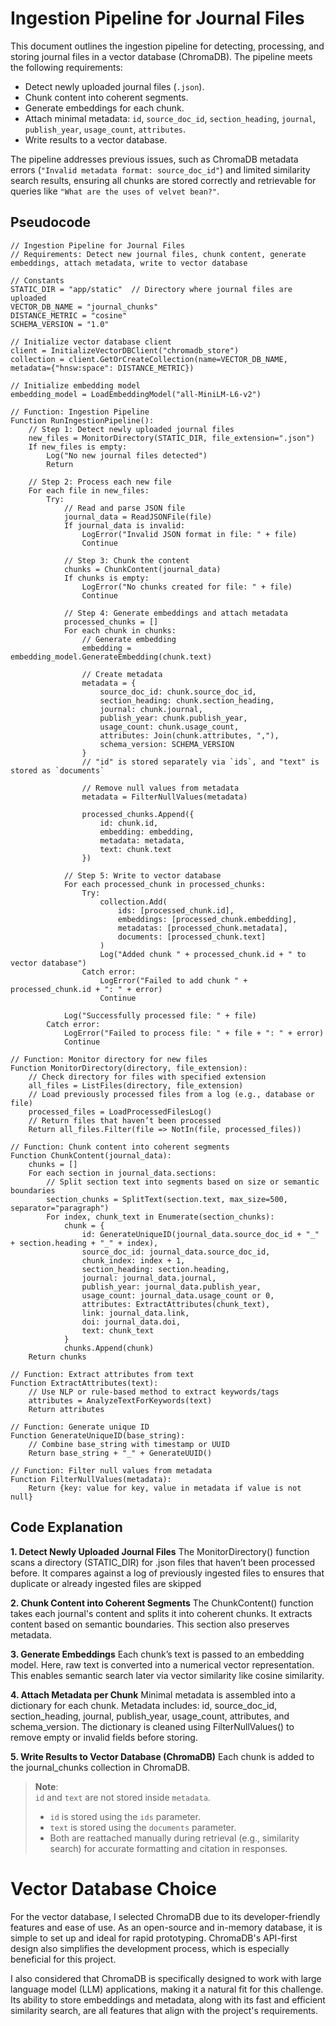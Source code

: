 # Ingestion Pipeline for Journal Files

This document outlines the ingestion pipeline for detecting, processing, and storing journal files in a vector database (ChromaDB). The pipeline meets the following requirements:
- Detect newly uploaded journal files (`.json`).
- Chunk content into coherent segments.
- Generate embeddings for each chunk.
- Attach minimal metadata: `id`, `source_doc_id`, `section_heading`, `journal`, `publish_year`, `usage_count`, `attributes`.
- Write results to a vector database.

The pipeline addresses previous issues, such as ChromaDB metadata errors (`"Invalid metadata format: source_doc_id"`) and limited similarity search results, ensuring all chunks are stored correctly and retrievable for queries like `"What are the uses of velvet bean?"`.

## Pseudocode

```pseudo
// Ingestion Pipeline for Journal Files
// Requirements: Detect new journal files, chunk content, generate embeddings, attach metadata, write to vector database

// Constants
STATIC_DIR = "app/static"  // Directory where journal files are uploaded
VECTOR_DB_NAME = "journal_chunks"
DISTANCE_METRIC = "cosine"
SCHEMA_VERSION = "1.0"

// Initialize vector database client
client = InitializeVectorDBClient("chromadb_store")
collection = client.GetOrCreateCollection(name=VECTOR_DB_NAME, metadata={"hnsw:space": DISTANCE_METRIC})

// Initialize embedding model
embedding_model = LoadEmbeddingModel("all-MiniLM-L6-v2")

// Function: Ingestion Pipeline
Function RunIngestionPipeline():
    // Step 1: Detect newly uploaded journal files
    new_files = MonitorDirectory(STATIC_DIR, file_extension=".json")
    If new_files is empty:
        Log("No new journal files detected")
        Return

    // Step 2: Process each new file
    For each file in new_files:
        Try:
            // Read and parse JSON file
            journal_data = ReadJSONFile(file)
            If journal_data is invalid:
                LogError("Invalid JSON format in file: " + file)
                Continue

            // Step 3: Chunk the content
            chunks = ChunkContent(journal_data)
            If chunks is empty:
                LogError("No chunks created for file: " + file)
                Continue

            // Step 4: Generate embeddings and attach metadata
            processed_chunks = []
            For each chunk in chunks:
                // Generate embedding
                embedding = embedding_model.GenerateEmbedding(chunk.text)
                
                // Create metadata
                metadata = {
                    source_doc_id: chunk.source_doc_id,
                    section_heading: chunk.section_heading,
                    journal: chunk.journal,
                    publish_year: chunk.publish_year,
                    usage_count: chunk.usage_count,
                    attributes: Join(chunk.attributes, ","),
                    schema_version: SCHEMA_VERSION
                }
                // "id" is stored separately via `ids`, and "text" is stored as `documents`

                // Remove null values from metadata
                metadata = FilterNullValues(metadata)
                
                processed_chunks.Append({
                    id: chunk.id,
                    embedding: embedding,
                    metadata: metadata,
                    text: chunk.text
                })

            // Step 5: Write to vector database
            For each processed_chunk in processed_chunks:
                Try:
                    collection.Add(
                        ids: [processed_chunk.id],
                        embeddings: [processed_chunk.embedding],
                        metadatas: [processed_chunk.metadata],
                        documents: [processed_chunk.text]
                    )
                    Log("Added chunk " + processed_chunk.id + " to vector database")
                Catch error:
                    LogError("Failed to add chunk " + processed_chunk.id + ": " + error)
                    Continue

            Log("Successfully processed file: " + file)
        Catch error:
            LogError("Failed to process file: " + file + ": " + error)
            Continue

// Function: Monitor directory for new files
Function MonitorDirectory(directory, file_extension):
    // Check directory for files with specified extension
    all_files = ListFiles(directory, file_extension)
    // Load previously processed files from a log (e.g., database or file)
    processed_files = LoadProcessedFilesLog()
    // Return files that haven’t been processed
    Return all_files.Filter(file => NotIn(file, processed_files))

// Function: Chunk content into coherent segments
Function ChunkContent(journal_data):
    chunks = []
    For each section in journal_data.sections:
        // Split section text into segments based on size or semantic boundaries
        section_chunks = SplitText(section.text, max_size=500, separator="paragraph")
        For index, chunk_text in Enumerate(section_chunks):
            chunk = {
                id: GenerateUniqueID(journal_data.source_doc_id + "_" + section.heading + "_" + index),
                source_doc_id: journal_data.source_doc_id,
                chunk_index: index + 1,
                section_heading: section.heading,
                journal: journal_data.journal,
                publish_year: journal_data.publish_year,
                usage_count: journal_data.usage_count or 0,
                attributes: ExtractAttributes(chunk_text),
                link: journal_data.link,
                doi: journal_data.doi,
                text: chunk_text
            }
            chunks.Append(chunk)
    Return chunks

// Function: Extract attributes from text
Function ExtractAttributes(text):
    // Use NLP or rule-based method to extract keywords/tags
    attributes = AnalyzeTextForKeywords(text)
    Return attributes

// Function: Generate unique ID
Function GenerateUniqueID(base_string):
    // Combine base_string with timestamp or UUID
    Return base_string + "_" + GenerateUUID()

// Function: Filter null values from metadata
Function FilterNullValues(metadata):
    Return {key: value for key, value in metadata if value is not null}
```

## Code Explanation

**1. Detect Newly Uploaded Journal Files**
The MonitorDirectory() function scans a directory (STATIC_DIR) for .json files that haven’t been processed before. It compares against a log of previously ingested files to ensures that duplicate or already ingested files are skipped

**2. Chunk Content into Coherent Segments**
The ChunkContent() function takes each journal's content and splits it into coherent chunks. It extracts content based on semantic boundaries. This section also preserves metadata.

**3. Generate Embeddings**
Each chunk’s text is passed to an embedding model. Here, raw text is converted into a numerical vector representation. This enables semantic search later via vector similarity like cosine similarity.

**4. Attach Metadata per Chunk**
Minimal metadata is assembled into a dictionary for each chunk. Metadata includes: id, source_doc_id, section_heading, journal, publish_year, usage_count, attributes, and schema_version. The dictionary is cleaned using FilterNullValues() to remove empty or invalid fields before storing.

**5. Write Results to Vector Database (ChromaDB)**
Each chunk is added to the journal_chunks collection in ChromaDB. 






> **Note**:  
> `id` and `text` are not stored inside `metadata`.  
> - `id` is stored using the `ids` parameter.  
> - `text` is stored using the `documents` parameter.  
> - Both are reattached manually during retrieval (e.g., similarity search) for accurate formatting and citation in responses.



# Vector Database Choice

For the vector database, I selected ChromaDB due to its developer-friendly features and ease of use. As an open-source and in-memory database, it is simple to set up and ideal for rapid prototyping. ChromaDB's API-first design also simplifies the development process, which is especially beneficial for this project.

I also considered that ChromaDB is specifically designed to work with large language model (LLM) applications, making it a natural fit for this challenge. Its ability to store embeddings and metadata, along with its fast and efficient similarity search, are all features that align with the project's requirements.